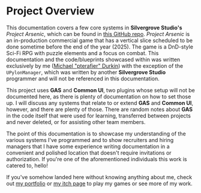 # Project Overview

This documentation covers a few core systems in **Silvergrove Studio's** *Project Arsenic*, which can be found in [this GitHub repo](https://github.com/pterafier/ProjectArsenic). *Project Arsenic*
is an in-production commercial game that has a vertical slice scheduled to be done sometime before the end of the year (2025). The game is a DnD-style Sci-Fi RPG with puzzle elements
and a focus on combat. This documentation and the code/blueprints showcased within was written exclusively by me ([Michael "pterafier" Durkin](https://pterafier.github.io/portfolio)) with the 
exception of the `UPylonManager`, which was written by another **Silvergrove Studio** programmer and will not be referenced in this documentation.

This project uses **GAS** and **Common UI**, two plugins whose setup will not be documented here, as there is plenty of documentation on how to set those up. I will discuss any systems that relate to or
extend **GAS** and **Common UI**, however, and there are plenty of those. There are random notes about **GAS** in the code itself that were used for learning, transferred between projects and never 
deleted, or for assisting other team members.

The point of this documentation is to showcase my understanding of the various systems I've programmed and to show recruiters and hiring managers that I have some experience writing documentation 
in a convenient and polished location that doesn't require invitations or authorization. If you're one of the aforementioned individuals this work is catered to, hello!

If you've somehow landed here without knowing anything about me, check out [my portfolio](https://pterafier.github.io/portfolio) or [my itch page](https://pterafier.itch.io) to play my games or 
see more of my work.